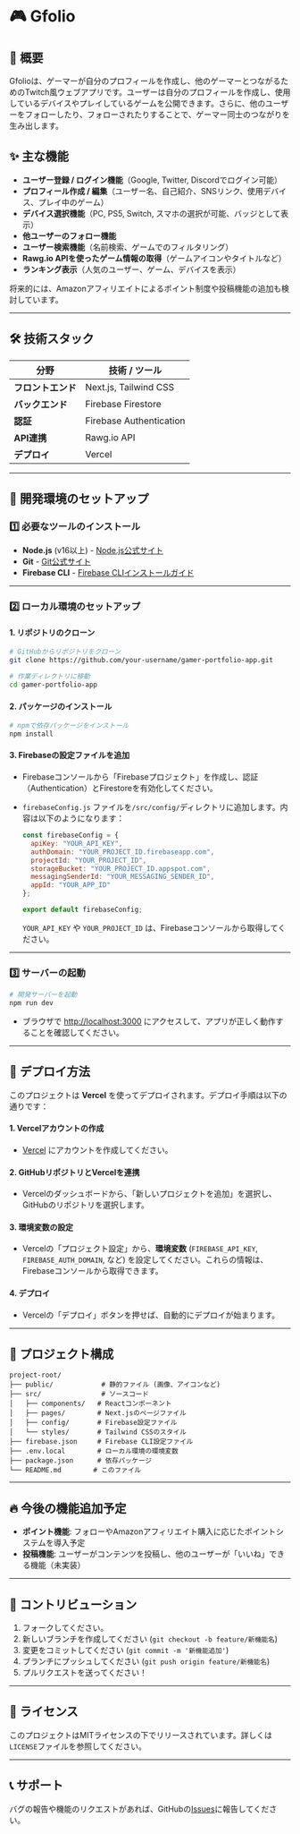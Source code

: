 # 🎮 Gfolio

## 📘 **概要**
Gfolioは、ゲーマーが自分のプロフィールを作成し、他のゲーマーとつながるためのTwitch風ウェブアプリです。ユーザーは自分のプロフィールを作成し、使用しているデバイスやプレイしているゲームを公開できます。さらに、他のユーザーをフォローしたり、フォローされたりすることで、ゲーマー同士のつながりを生み出します。

## ✨ **主な機能**
- **ユーザー登録 / ログイン機能**（Google, Twitter, Discordでログイン可能）
- **プロフィール作成 / 編集**（ユーザー名、自己紹介、SNSリンク、使用デバイス、プレイ中のゲーム）
- **デバイス選択機能**（PC, PS5, Switch, スマホの選択が可能、バッジとして表示）
- **他ユーザーのフォロー機能**
- **ユーザー検索機能**（名前検索、ゲームでのフィルタリング）
- **Rawg.io APIを使ったゲーム情報の取得**（ゲームアイコンやタイトルなど）
- **ランキング表示**（人気のユーザー、ゲーム、デバイスを表示）

将来的には、Amazonアフィリエイトによるポイント制度や投稿機能の追加も検討しています。

---

## 🛠️ **技術スタック**
| **分野**        | **技術 / ツール**             |
|-----------------|---------------------------|
| **フロントエンド** | Next.js, Tailwind CSS    |
| **バックエンド**   | Firebase Firestore       |
| **認証**          | Firebase Authentication   |
| **API連携**       | Rawg.io API              |
| **デプロイ**       | Vercel                   |

---

## 🚀 **開発環境のセットアップ**

### 1️⃣ **必要なツールのインストール**
- **Node.js** (v16以上) - [Node.js公式サイト](https://nodejs.org/)
- **Git** - [Git公式サイト](https://git-scm.com/)
- **Firebase CLI** - [Firebase CLIインストールガイド](https://firebase.google.com/docs/cli)

---

### 2️⃣ **ローカル環境のセットアップ**

#### 1. **リポジトリのクローン**
```bash
# GitHubからリポジトリをクローン
git clone https://github.com/your-username/gamer-portfolio-app.git

# 作業ディレクトリに移動
cd gamer-portfolio-app
```

#### 2. **パッケージのインストール**
```bash
# npmで依存パッケージをインストール
npm install
```

#### 3. **Firebaseの設定ファイルを追加**
- Firebaseコンソールから「Firebaseプロジェクト」を作成し、認証（Authentication）とFirestoreを有効化してください。
- `firebaseConfig.js` ファイルを`/src/config/`ディレクトリに追加します。内容は以下のようになります：
  ```javascript
  const firebaseConfig = {
    apiKey: "YOUR_API_KEY",
    authDomain: "YOUR_PROJECT_ID.firebaseapp.com",
    projectId: "YOUR_PROJECT_ID",
    storageBucket: "YOUR_PROJECT_ID.appspot.com",
    messagingSenderId: "YOUR_MESSAGING_SENDER_ID",
    appId: "YOUR_APP_ID"
  };
  
  export default firebaseConfig;
  ```
  
  `YOUR_API_KEY` や `YOUR_PROJECT_ID` は、Firebaseコンソールから取得してください。

---

### 3️⃣ **サーバーの起動**
```bash
# 開発サーバーを起動
npm run dev
```

- ブラウザで [http://localhost:3000](http://localhost:3000) にアクセスして、アプリが正しく動作することを確認してください。

---

## 🚀 **デプロイ方法**

このプロジェクトは **Vercel** を使ってデプロイされます。デプロイ手順は以下の通りです：

#### 1. **Vercelアカウントの作成**
- [Vercel](https://vercel.com/) にアカウントを作成してください。

#### 2. **GitHubリポジトリとVercelを連携**
- Vercelのダッシュボードから、「新しいプロジェクトを追加」を選択し、GitHubのリポジトリを選択します。

#### 3. **環境変数の設定**
- Vercelの「プロジェクト設定」から、**環境変数** (`FIREBASE_API_KEY`, `FIREBASE_AUTH_DOMAIN`, など) を設定してください。これらの情報は、Firebaseコンソールから取得できます。

#### 4. **デプロイ**
- Vercelの「デプロイ」ボタンを押せば、自動的にデプロイが始まります。

---

## 📂 **プロジェクト構成**
```
project-root/
├── public/            # 静的ファイル (画像、アイコンなど)
├── src/               # ソースコード
│   ├── components/   # Reactコンポーネント
│   ├── pages/        # Next.jsのページファイル
│   ├── config/       # Firebase設定ファイル
│   └── styles/       # Tailwind CSSのスタイル
├── firebase.json     # Firebase CLI設定ファイル
├── .env.local        # ローカル環境の環境変数
├── package.json      # 依存パッケージ
└── README.md        # このファイル
```

---

## 🔥 **今後の機能追加予定**
- **ポイント機能**: フォローやAmazonアフィリエイト購入に応じたポイントシステムを導入予定
- **投稿機能**: ユーザーがコンテンツを投稿し、他のユーザーが「いいね」できる機能（未実装）

---

## 🤝 **コントリビューション**
1. フォークしてください。
2. 新しいブランチを作成してください (`git checkout -b feature/新機能名`)
3. 変更をコミットしてください (`git commit -m '新機能追加'`)
4. ブランチにプッシュしてください (`git push origin feature/新機能名`)
5. プルリクエストを送ってください！

---

## 📝 **ライセンス**
このプロジェクトはMITライセンスの下でリリースされています。詳しくは`LICENSE`ファイルを参照してください。

---

## 📞 **サポート**
バグの報告や機能のリクエストがあれば、GitHubの[Issues](https://github.com/your-username/gamer-portfolio-app/issues)に報告してください。
